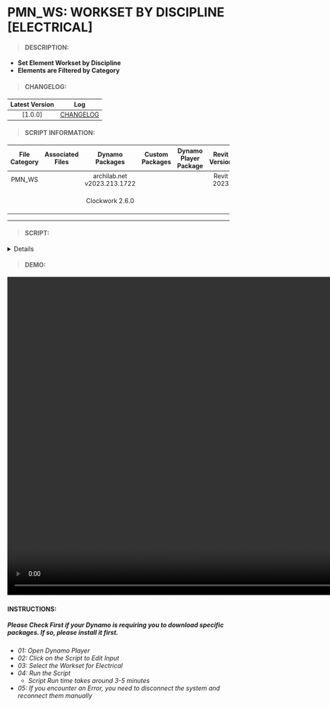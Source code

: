 # PMN_WS: WORKSET BY DISCIPLINE [ELECTRICAL]

> #### DESCRIPTION: 
- **Set Element Workset by Discipline**
- **Elements are Filtered by Category**

> #### CHANGELOG:

| Latest Version | Log |
| :-------: | :----: | 
|[1.0.0] | [CHANGELOG](/_scripts/_project/279_PLESMANLAAN/WORKSET/changelog/PMN_WS_SetWSbyCategory_Elec.md) |

> #### SCRIPT INFORMATION: 

| File Category | Associated Files | Dynamo Packages | Custom Packages | Dynamo Player Package | Revit Version | Author | Reviewed By | File Name & Location | 
| :-------: | :----: | :---: | :---: | :---: | :---: | :---: | :---: | :--: |
| PMN_WS |  | archilab.net v2023.213.1722 |  |  | Revit 2023 | Abjeet Singh | | PMN_WS_SetWSbyCategory_Elec V1.0.0 |
|           |  | Clockwork 2.6.0 |                 |                    | | | | (https://bimcapcom.sharepoint.com/:u:/s/BCP-Main/EWN0FLnQp3lGt9nHad51K-cBNWJxLFx-z1fAb7bvkeKsag?e=ColMOb) |

----------------------------------------------------------------
> #### SCRIPT: 
<details>
<img src="./_scripts/_project/279_PLESMANLAAN/WORKSET/images/PMN_WS_SetWSbyCategory_Elec.png">
</details>

> #### DEMO: 

<video width="1280" height="720" controls>
 <source src="./_scripts/_project/279_PLESMANLAAN/WORKSET/demo/PMN_WS_SetWSbyCategory_Elec.mp4" type="video/mp4">
</video>

#### INSTRUCTIONS: 
##### Please Check First if your Dynamo is requiring you to download specific packages. If so, please install it first.

- *01: Open Dynamo Player*
- *02: Click on the Script to Edit Input*
- *03: Select the Workset for Electrical*
- *04: Run the Script*
    - *Script Run time takes around 3-5 minutes*
- *05: If you encounter an Error, you need to disconnect the system and reconnect them manually*